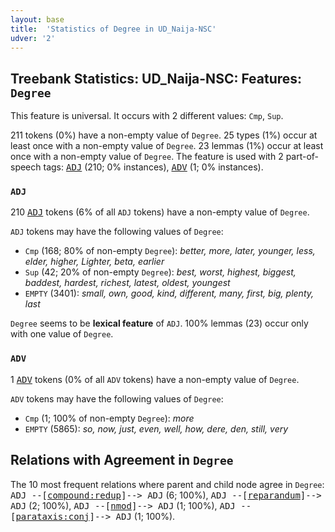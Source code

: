 ```yaml
---
layout: base
title:  'Statistics of Degree in UD_Naija-NSC'
udver: '2'
---
```


## Treebank Statistics: UD_Naija-NSC: Features: `Degree`

This feature is universal.
It occurs with 2 different values: `Cmp`, `Sup`.

211 tokens (0%) have a non-empty value of `Degree`.
25 types (1%) occur at least once with a non-empty value of `Degree`.
23 lemmas (1%) occur at least once with a non-empty value of `Degree`.
The feature is used with 2 part-of-speech tags: <tt><a href="pcm_nsc-pos-ADJ.html">ADJ</a></tt> (210; 0% instances), <tt><a href="pcm_nsc-pos-ADV.html">ADV</a></tt> (1; 0% instances).

### `ADJ`

210 <tt><a href="pcm_nsc-pos-ADJ.html">ADJ</a></tt> tokens (6% of all `ADJ` tokens) have a non-empty value of `Degree`.

`ADJ` tokens may have the following values of `Degree`:

* `Cmp` (168; 80% of non-empty `Degree`): <em>better, more, later, younger, less, elder, higher, Lighter, beta, earlier</em>
* `Sup` (42; 20% of non-empty `Degree`): <em>best, worst, highest, biggest, baddest, hardest, richest, latest, oldest, youngest</em>
* `EMPTY` (3401): <em>small, own, good, kind, different, many, first, big, plenty, last</em>

`Degree` seems to be **lexical feature** of `ADJ`. 100% lemmas (23) occur only with one value of `Degree`.

### `ADV`

1 <tt><a href="pcm_nsc-pos-ADV.html">ADV</a></tt> tokens (0% of all `ADV` tokens) have a non-empty value of `Degree`.

`ADV` tokens may have the following values of `Degree`:

* `Cmp` (1; 100% of non-empty `Degree`): <em>more</em>
* `EMPTY` (5865): <em>so, now, just, even, well, how, dere, den, still, very</em>

## Relations with Agreement in `Degree`

The 10 most frequent relations where parent and child node agree in `Degree`:
<tt>ADJ --[<tt><a href="pcm_nsc-dep-compound-redup.html">compound:redup</a></tt>]--> ADJ</tt> (6; 100%),
<tt>ADJ --[<tt><a href="pcm_nsc-dep-reparandum.html">reparandum</a></tt>]--> ADJ</tt> (2; 100%),
<tt>ADJ --[<tt><a href="pcm_nsc-dep-nmod.html">nmod</a></tt>]--> ADJ</tt> (1; 100%),
<tt>ADJ --[<tt><a href="pcm_nsc-dep-parataxis-conj.html">parataxis:conj</a></tt>]--> ADJ</tt> (1; 100%).


